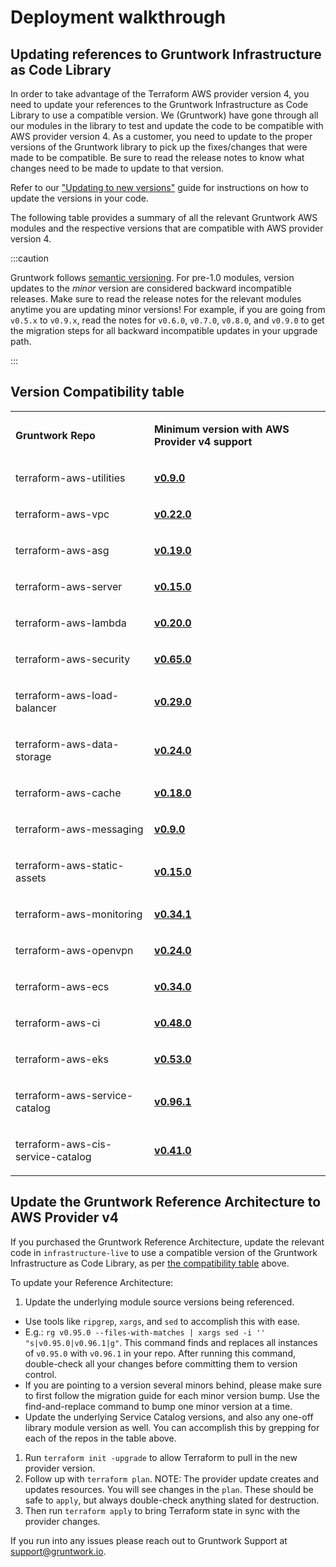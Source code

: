 # Deployment walkthrough

## Updating references to Gruntwork Infrastructure as Code Library

In order to take advantage of the Terraform AWS provider version 4, you need to update your references to the Gruntwork
Infrastructure as Code Library to use a compatible version. We (Gruntwork) have gone through all our modules in the
library to test and update the code to be compatible with AWS provider version 4. As a customer, you need to update to
the proper versions of the Gruntwork library to pick up the fixes/changes that were made to be compatible. Be sure to
read the release notes to know what changes need to be made to update to that version.

Refer to our ["Updating to new versions"](/guides/working-with-code/versioning#updating-to-new-versions) guide
for instructions on how to update the versions in your code.

The following table provides a summary of all the relevant Gruntwork AWS modules and the respective versions that are
compatible with AWS provider version 4.

:::caution

Gruntwork follows [semantic versioning](/guides/working-with-code/versioning#semantic-versioning).
For pre-1.0 modules, version updates to the _minor_ version are considered backward incompatible releases. Make sure to
read the release notes for the relevant modules anytime you are updating minor versions! For example, if you are going
from `v0.5.x` to `v0.9.x`, read the notes for `v0.6.0`, `v0.7.0`, `v0.8.0`, and `v0.9.0` to get the migration steps for
all backward incompatible updates in your upgrade path.

:::

## Version Compatibility table

<table>
<colgroup>
<col />
<col />
</colgroup>
<tbody>
<tr className="odd">
<td><p><strong>Gruntwork Repo</strong></p></td>
<td><p><strong>Minimum version with AWS Provider v4 support</strong></p></td>
</tr>
<tr className="even">
<td><p>terraform-aws-utilities</p></td>
<td><p><strong><a href="https://github.com/gruntwork-io/terraform-aws-utilities/releases/tag/v0.9.1">v0.9.0</a></strong></p></td>
</tr>
<tr className="odd">
<td><p>terraform-aws-vpc</p></td>
<td><p><strong><a href="https://github.com/gruntwork-io/terraform-aws-vpc/releases/tag/v0.22.0">v0.22.0</a></strong></p></td>
</tr>
<tr className="even">
<td><p>terraform-aws-asg</p></td>
<td><p><strong><a href="https://github.com/gruntwork-io/terraform-aws-asg/releases/tag/v0.19.0">v0.19.0</a></strong></p></td>
</tr>
<tr className="odd">
<td><p>terraform-aws-server</p></td>
<td><p><strong><a href="https://github.com/gruntwork-io/terraform-aws-server/releases/tag/v0.15.0">v0.15.0</a></strong></p></td>
</tr>
<tr className="even">
<td><p>terraform-aws-lambda</p></td>
<td><p><strong><a href="https://github.com/gruntwork-io/terraform-aws-lambda/releases/tag/v0.20.0">v0.20.0</a></strong></p></td>
</tr>
<tr className="odd">
<td><p>terraform-aws-security</p></td>
<td><p><strong><a href="https://github.com/gruntwork-io/terraform-aws-security/releases/tag/v0.65.0">v0.65.0</a></strong></p></td>
</tr>
<tr className="even">
<td><p>terraform-aws-load-balancer</p></td>
<td><p><strong><a href="https://github.com/gruntwork-io/terraform-aws-load-balancer/releases/tag/v0.29.0">v0.29.0</a></strong></p></td>
</tr>
<tr className="odd">
<td><p>terraform-aws-data-storage</p></td>
<td><p><strong><a href="https://github.com/gruntwork-io/terraform-aws-data-storage/releases/tag/v0.24.0">v0.24.0</a></strong></p></td>
</tr>
<tr className="even">
<td><p>terraform-aws-cache</p></td>
<td><p><strong><a href="https://github.com/gruntwork-io/terraform-aws-cache/releases/tag/v0.18.0">v0.18.0</a></strong></p></td>
</tr>
<tr className="odd">
<td><p>terraform-aws-messaging</p></td>
<td><p><strong><a href="https://github.com/gruntwork-io/terraform-aws-messaging/releases/tag/v0.9.0">v0.9.0</a></strong></p></td>
</tr>
<tr className="even">
<td><p>terraform-aws-static-assets</p></td>
<td><p><strong><a href="https://github.com/gruntwork-io/terraform-aws-static-assets/releases/tag/v0.15.0">v0.15.0</a></strong></p></td>
</tr>
<tr className="odd">
<td><p>terraform-aws-monitoring</p></td>
<td><p><strong><a href="https://github.com/gruntwork-io/terraform-aws-monitoring/releases/tag/v0.34.1">v0.34.1</a></strong></p></td>
</tr>
<tr className="even">
<td><p>terraform-aws-openvpn</p></td>
<td><p><strong><a href="https://github.com/gruntwork-io/terraform-aws-openvpn/releases/tag/v0.24.0">v0.24.0</a></strong></p></td>
</tr>
<tr className="odd">
<td><p>terraform-aws-ecs</p></td>
<td><p><strong><a href="https://github.com/gruntwork-io/terraform-aws-ecs/releases/tag/v0.34.0">v0.34.0</a></strong></p></td>
</tr>
<tr className="even">
<td><p>terraform-aws-ci</p></td>
<td><p><strong><a href="https://github.com/gruntwork-io/terraform-aws-ci/releases/tag/v0.48.0">v0.48.0</a></strong></p></td>
</tr>
<tr className="odd">
<td><p>terraform-aws-eks</p></td>
<td><p><strong><a href="https://github.com/gruntwork-io/terraform-aws-eks/releases/tag/v0.53.0">v0.53.0</a></strong></p></td>
</tr>
<tr className="even">
<td><p>terraform-aws-service-catalog</p></td>
<td><p><strong><a href="https://github.com/gruntwork-io/terraform-aws-service-catalog/releases/tag/v0.96.1">v0.96.1</a></strong></p></td>
</tr>
<tr className="odd">
<td><p>terraform-aws-cis-service-catalog</p></td>
<td><p><strong><a href="https://github.com/gruntwork-io/terraform-aws-cis-service-catalog/releases/tag/v0.41.0">v0.41.0</a></strong></p></td>
</tr>
</tbody>
</table>

## Update the Gruntwork Reference Architecture to AWS Provider v4

If you purchased the Gruntwork Reference Architecture, update the relevant code in `infrastructure-live` to use a 
compatible version of the Gruntwork Infrastructure as Code Library, as per 
[the compatibility table](#version-compatibility-table) above.

To update your Reference Architecture:

1. Update the underlying module source versions being referenced. 
  - Use tools like `ripgrep`, `xargs`, and `sed` to accomplish this with ease. 
  - E.g.: `rg v0.95.0 --files-with-matches | xargs sed -i '' "s|v0.95.0|v0.96.1|g"`. This command finds and replaces
  all instances of `v0.95.0` with `v0.96.1` in your repo. After running this command, double-check all your changes
  before committing them to version control.
  - If you are pointing to a version several minors behind, please make sure to first follow the migration guide for
  each minor version bump. Use the find-and-replace command to bump one minor version at a time.
  - Update the underlying Service Catalog versions, and also any one-off library module version as well. You
  can accomplish this by grepping for each of the repos in the table above.
1. Run `terraform init -upgrade` to allow Terraform to pull in the new provider version. 
1. Follow up with `terraform plan`. NOTE: The provider update creates and updates resources. You will see changes in 
the `plan`. These should be safe to `apply`, but always double-check anything slated for destruction.
1. Then run `terraform apply` to bring Terraform state in sync with the provider changes. 

If you run into any issues please reach out to Gruntwork Support at support@gruntwork.io.
